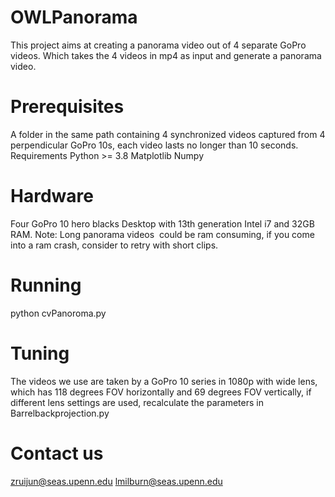 # OWLPanorama

This project aims at creating a panorama video out of 4 separate GoPro videos. Which takes the 4 videos in mp4 as input and generate a panorama video.

# Prerequisites 
A folder in the same path containing 4 synchronized videos captured from 4 perpendicular GoPro 10s, each video lasts no longer than 10 seconds. 
Requirements 
Python >= 3.8
Matplotlib 
Numpy 

# Hardware 
Four GoPro 10 hero blacks
Desktop with 13th generation Intel i7 and 32GB RAM. Note: Long panorama videos  could be ram consuming, if you come into a ram crash, consider to retry with short clips. 

# Running 
python cvPanoroma.py

# Tuning 
The videos we use are taken by a GoPro 10 series in 1080p with wide lens, which has 118 degrees FOV horizontally and 69 degrees FOV vertically, if different lens settings are used, recalculate the parameters in Barrelbackprojection.py

# Contact us
zruijun@seas.upenn.edu
lmilburn@seas.upenn.edu
